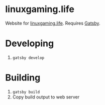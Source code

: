 # linuxgaming.life
Website for [linuxgaming.life](https://linuxgaming.life). Requires [Gatsby](https://www.gatsbyjs.org).

# Developing

1. `gatsby develop`

# Building

1. `gatsby build`
2. Copy build output to web server

